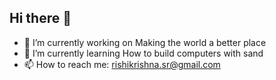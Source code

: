 ## Hi there 👋
- 🔭 I’m currently working on Making the world a better place
- 🌱 I’m currently learning How to build computers with sand
- 📫 How to reach me: rishikrishna.sr@gmail.com

<!--
**Rishi-k-s/Rishi-k-s** is a ✨ _special_ ✨ repository because its `README.md` (this file) appears on your GitHub profile.

Here are some ideas to get you started:

- 🔭 I’m currently working on ...
- 🌱 I’m currently learning ...
- 👯 I’m looking to collaborate on ...
- 🤔 I’m looking for help with ...
- 💬 Ask me about ...
- 📫 How to reach me: ...
- 😄 Pronouns: ...
- ⚡ Fun fact: ...
-->

